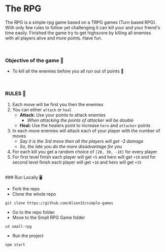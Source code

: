 # The RPG

The RPG is a simple rpg game based on a TRPG games (Turn based RPG). With only few rules to follow yet challenging it can kill your and your friend's time easily. Finished the game try to get highscore by killing all enemies with all players alive and more points. Have fun.

<br />

### Objective of the game 🎊

- To kill all the enemies before you all run out of points 🙌

<br />

### RULES 📜

1. Each move will be first you then the enemies
2. You can either `attack` or `heal`
    - **Attack:** Use your points to attack enemies
        - *When attacking the points of attacker will be double*  
    - **Heal:** Use the healers point to increase `hero` and `attacker` points
3. In each move enemies will attack each of your player with the number of moves
    - *Say it is the 3rd move then all the players will get -3 damage*
    - *So, the late you do the more disadvantage for you*
4. For each kill you get a random choice of `[20, 30, -10]` for every player
5. For first level finish each player will get `+5` and hero will get `+10` and for second level finish each player will get `+10` and hero will get `+15` 

<br />
### Run Locally 🖥️

- Fork the repo
- Clone the whole repo
```
git clone https://github.com/Alson33/simple-games
```
- Go to the repo folder
- Move to the Small RPG Game folder
```
cd small-rpg
```
- Run the project
```
npm start
```